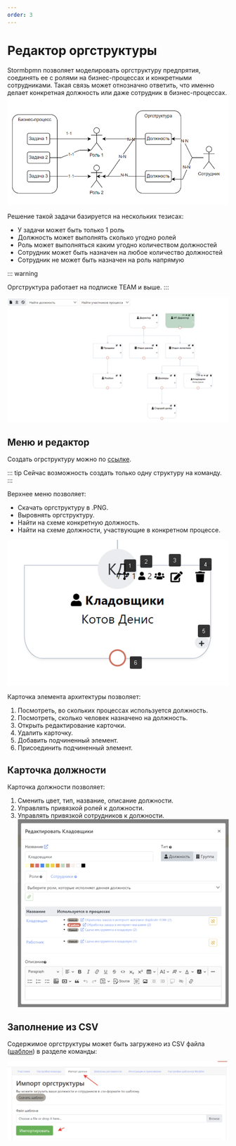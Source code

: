 ```yaml
---
order: 3
---
```

# Редактор оргструктуры

Stormbpmn позволяет моделировать оргструктуру предпрятия, соединять ее с ролями на бизнес-процессах и конкретными сотрудниками. Такая связь может отнозначно ответить, что именно делает конкретная должность или даже сотрудник в бизнес-процессах.
![image](orgchart-1.png)

Решение такой задачи базируется на нескольких тезисах:

- У задачи может быть только 1 роль
- Должность может выполнять сколько угодно ролей
- Роль может выполняться каким угодно количеством должностей
- Сотрудник может быть назначен на любое количество должностей
- Сотрудник не может быть назначен на роль напрямую

::: warning

Оргструктура работает на подписке TEAM и выше.
:::

![image](orgchart-2.png)

## Меню и редактор

Создать огрструктуру можно по [ссылке](https://stormbpmn.com/app/team/orgchart).

::: tip
Сейчас возможность создать только одну структуру на команду.
:::

Верхнее меню позволяет:

- Скачать оргструктуру в .PNG.
- Выровнять оргструктуру.
- Найти на схеме конкретную должность.
- Найти на схеме должности, участвующие в конкретном процессе.

![image](orgchart-3.png)

Карточка элемента архитектуры позволяет:

1. Посмотреть, во скольких процессах используется должность.
2. Посмотреть, сколько человек назначено на должность.
3. Открыть редактирование карточки.
4. Удалить карточку.
5. Добавить подчиненный элемент.
6. Присоединить подчиненный элемент.

## Карточка должности

Карточка должности позволяет:

1. Сменить цвет, тип, название, описание должности.
2. Управлять привязкой ролей к должности.
3. Управлять привязкой сотрудников к должности.
   ![image](orgchart-4.png)

## Заполнение из CSV

Содержимое оргструктуры может быть загружено из CSV файла ([шаблон](https://docs.google.com/spreadsheets/d/1xaq8ZSEKHGS-ZYH3HQtlab87TFVcUuf3tzNdHuCf4uQ/edit#gid=0)) в разделе команды:

![image](orgchart-5.png)

